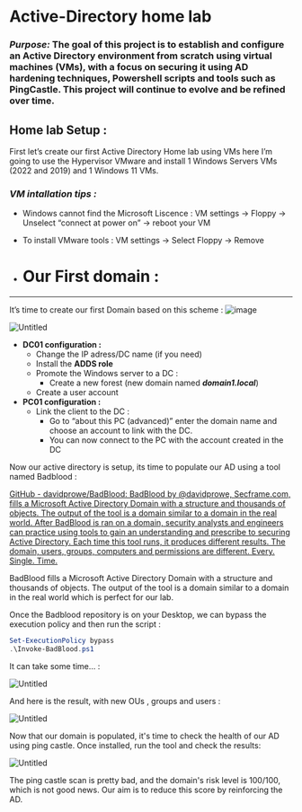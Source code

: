 # Active-Directory home lab 

### *Purpose:* The goal of this project is to establish and configure an Active Directory environment from scratch using virtual machines (VMs), with a focus on securing it using AD hardening techniques, Powershell scripts and tools such as PingCastle. This project will continue to evolve and be refined over time.

## Home lab Setup :

First let’s create our first Active Directory Home lab using VMs here I’m going to use the Hypervisor VMware and install 1 Windows Servers VMs (2022 and 2019) and 1 Windows 11 VMs.

### *VM intallation tips :*

- Windows cannot find the Microsoft Liscence : VM settings → Floppy → Unselect “connect at power on” → reboot your VM
- To install VMware tools : VM settings → Select Floppy → Remove

- # Our First domain :

---

It’s time to create our first Domain based on this scheme :
![image](https://github.com/owen62/Active-Directory-Home-lab/assets/65536127/7d1bcafb-27bd-4d66-8af8-2c6072af9be1)


![Untitled](https://prod-files-secure.s3.us-west-2.amazonaws.com/b88ef871-c6b6-47b5-aace-b73d798e6cb1/d04036b9-a78c-42b8-aaae-a6d455973133/Untitled.png)

- **DC01 configuration :**
    - Change the IP adress/DC name (if you need)
    - Install the **ADDS role**
    - Promote the Windows server to a DC :
        - Create a new forest (new domain named ***domain1.local***)
    - Create a user account
- **PC01 configuration :**
    - Link the client to the DC :
        - Go to “about this PC (advanced)” enter the domain name and choose an account to link with the DC.
        - You can now connect to the PC with the account created in the DC

Now our active directory is setup, its time to populate our AD using a tool named Badblood : 

[GitHub - davidprowe/BadBlood: BadBlood by @davidprowe, Secframe.com, fills a Microsoft Active Directory Domain with a structure and thousands of objects. The output of the tool is a domain similar to a domain in the real world.  After BadBlood is ran on a domain, security analysts and engineers can practice using tools to gain an understanding and prescribe to securing Active Directory. Each time this tool runs, it produces different results.  The domain, users, groups, computers and permissions are different. Every. Single. Time.](https://github.com/davidprowe/BadBlood?tab=readme-ov-file)

BadBlood fills a Microsoft Active Directory Domain with a structure and thousands of objects. The output of the tool is a domain similar to a domain in the real world which is perfect for our lab.

Once the Badblood repository is on your Desktop, we can bypass the execution policy and then run the script :

```powershell
Set-ExecutionPolicy bypass
.\Invoke-BadBlood.ps1
```

It can take some time… :

![Untitled](https://prod-files-secure.s3.us-west-2.amazonaws.com/b88ef871-c6b6-47b5-aace-b73d798e6cb1/84f3ba2a-6e09-4bbd-9ddb-85159427d130/Untitled.png)

And here is the result, with new OUs , groups and users :

![Untitled](https://prod-files-secure.s3.us-west-2.amazonaws.com/b88ef871-c6b6-47b5-aace-b73d798e6cb1/dc02e576-be4e-45de-9542-ec38dd7c0aa0/Untitled.png)

Now that our domain is populated, it's time to check the health of our AD using ping castle. Once installed, run the tool and check the results:

![Untitled](https://prod-files-secure.s3.us-west-2.amazonaws.com/b88ef871-c6b6-47b5-aace-b73d798e6cb1/9c832ae7-4112-4b4e-86ae-a289800bba35/Untitled.png)

The ping castle scan is pretty bad, and the domain's risk level is 100/100, which is not good news. Our aim is to reduce this score by reinforcing the AD.
